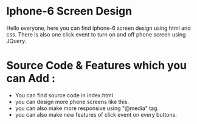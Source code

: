# Iphone-6 Screen Design

Hello everyone, here you can find iphone-6 screen design using html and css. There is also one click event to turn on and off phone screen using JQuery.

# Source Code & Features which you can Add :

- You can find source code in index.html
- you can design more phone screens like this.
- you can also make more responsive using "@media" tag.
- you can also make new features of click event on every buttons.
